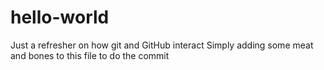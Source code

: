 # hello-world
Just a refresher on how git and GitHub interact
Simply adding some meat and bones to this file to do the commit
